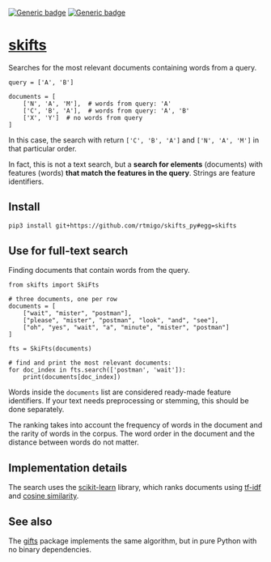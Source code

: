 [![Generic badge](https://img.shields.io/badge/Python-3.6+-blue.svg)](#)
[![Generic badge](https://img.shields.io/badge/OS-Linux%20|%20macOS%20|%20Windows-blue.svg)](#)

# [skifts](https://github.com/rtmigo/skifts_py#readme)

Searches for the most relevant documents containing words from a query.

```python3
query = ['A', 'B']

documents = [
    ['N', 'A', 'M'],  # words from query: 'A'
    ['C', 'B', 'A'],  # words from query: 'A', 'B'  
    ['X', 'Y']  # no words from query
]
```

In this case, the search with return `['C', 'B', 'A']` and `['N', 'A',
'M']` in that particular order.

In fact, this is not a text search, but a **search for elements** (documents)
with features (words) **that match the features in the query**. Strings are
feature identifiers.

## Install

```bash
pip3 install git+https://github.com/rtmigo/skifts_py#egg=skifts
```

## Use for full-text search

Finding documents that contain words from the query.

```python3
from skifts import SkiFts

# three documents, one per row
documents = [
    ["wait", "mister", "postman"],
    ["please", "mister", "postman", "look", "and", "see"],
    ["oh", "yes", "wait", "a", "minute", "mister", "postman"]
]

fts = SkiFts(documents)

# find and print the most relevant documents:
for doc_index in fts.search(['postman', 'wait']):
    print(documents[doc_index])
```

Words inside the `documents` list are considered ready-made feature identifiers.
If your text needs preprocessing or stemming, this should be done separately.

The ranking takes into account the frequency of words in the document and the
rarity of words in the corpus. The word order in the document and the distance
between words do not matter.

## Implementation details

The search uses the [scikit-learn](https://scikit-learn.org) library, which
ranks documents using [tf-idf](https://en.wikipedia.org/wiki/Tf%E2%80%93idf) and
[cosine similarity](https://en.wikipedia.org/wiki/Cosine_similarity).

## See also

The [gifts](https://github.com/rtmigo/gifts_py#readme) package implements the
same algorithm, but in pure Python with no binary dependencies.
